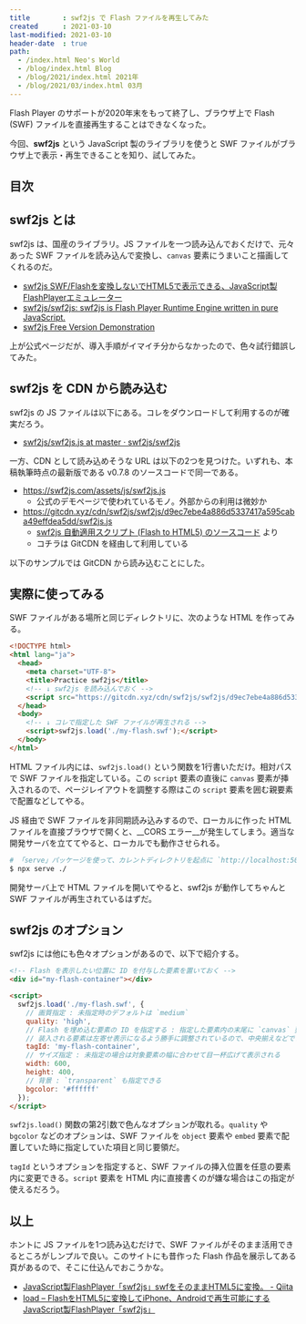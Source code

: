 ```yaml
---
title        : swf2js で Flash ファイルを再生してみた
created      : 2021-03-10
last-modified: 2021-03-10
header-date  : true
path:
  - /index.html Neo's World
  - /blog/index.html Blog
  - /blog/2021/index.html 2021年
  - /blog/2021/03/index.html 03月
---
```


Flash Player のサポートが2020年末をもって終了し、ブラウザ上で Flash (SWF) ファイルを直接再生することはできなくなった。

今回、__swf2js__ という JavaScript 製のライブラリを使うと SWF ファイルがブラウザ上で表示・再生できることを知り、試してみた。

## 目次

## swf2js とは

swf2js は、国産のライブラリ。JS ファイルを一つ読み込んでおくだけで、元々あった SWF ファイルを読み込んで変換し、`canvas` 要素にうまいこと描画してくれるのだ。

- [swf2js SWF/Flashを変換しないでHTML5で表示できる、JavaScript製FlashPlayerエミュレーター](https://swf2js.com/)
- [swf2js/swf2js: swf2js is Flash Player Runtime Engine written in pure JavaScript.](https://github.com/swf2js/swf2js)
- [swf2js Free Version Demonstration](https://swf2js.com/free/index.html)

上が公式ページだが、導入手順がイマイチ分からなかったので、色々試行錯誤してみた。

## swf2js を CDN から読み込む

swf2js の JS ファイルは以下にある。コレをダウンロードして利用するのが確実だろう。

- [swf2js/swf2js.js at master · swf2js/swf2js](https://github.com/swf2js/swf2js/blob/master/swf2js.js)

一方、CDN として読み込めそうな URL は以下の2つを見つけた。いずれも、本稿執筆時点の最新版である v0.7.8 のソースコードで同一である。

- <https://swf2js.com/assets/js/swf2js.js>
  - 公式のデモページで使われているモノ。外部からの利用は微妙か
- <https://gitcdn.xyz/cdn/swf2js/swf2js/d9ec7ebe4a886d5337417a595caba49effdea5dd/swf2js.js>
  - [swf2js 自動適用スクリプト (Flash to HTML5) のソースコード](https://greasyfork.org/ja/scripts/419842-swf2js-auto-apply-script-flash-to-html5/code) より
  - コチラは GitCDN を経由して利用している

以下のサンプルでは GitCDN から読み込むことにした。

## 実際に使ってみる

SWF ファイルがある場所と同じディレクトリに、次のような HTML を作ってみる。

```html
<!DOCTYPE html>
<html lang="ja">
  <head>
    <meta charset="UTF-8">
    <title>Practice swf2js</title>
    <!-- ↓ swf2js を読み込んでおく -->
    <script src="https://gitcdn.xyz/cdn/swf2js/swf2js/d9ec7ebe4a886d5337417a595caba49effdea5dd/swf2js.js"></script>
  </head>
  <body>
    <!-- ↓ コレで指定した SWF ファイルが再生される -->
    <script>swf2js.load('./my-flash.swf');</script>
  </body>
</html>
```

HTML ファイル内には、`swf2js.load()` という関数を1行書いただけ。相対パスで SWF ファイルを指定している。この `script` 要素の直後に `canvas` 要素が挿入されるので、ページレイアウトを調整する際はこの `script` 要素を囲む親要素で配置などしてやる。

JS 経由で SWF ファイルを非同期読み込みするので、ローカルに作った HTML ファイルを直接ブラウザで開くと、__CORS エラー__が発生してしまう。適当な開発サーバを立ててやると、ローカルでも動作させられる。

```bash
# 「serve」パッケージを使って、カレントディレクトリを起点に `http://localhost:5000/` で開発サーバを立てる
$ npx serve ./
```

開発サーバ上で HTML ファイルを開いてやると、swf2js が動作してちゃんと SWF ファイルが再生されているはずだ。

## swf2js のオプション

swf2js には他にも色々オプションがあるので、以下で紹介する。

```html
<!-- Flash を表示したい位置に ID を付与した要素を置いておく -->
<div id="my-flash-container"></div>

<script>
  swf2js.load('./my-flash.swf', {
    // 画質指定 : 未指定時のデフォルトは `medium`
    quality: 'high',
    // Flash を埋め込む要素の ID を指定する : 指定した要素内の末尾に `canvas` 要素が挿入される
    // 装入される要素は左寄せ表示になるよう勝手に調整されているので、中央揃えなどでレイアウトしたい場合は親要素で予め位置を揃えておく
    tagId: 'my-flash-container',
    // サイズ指定 : 未指定の場合は対象要素の幅に合わせて目一杯広げて表示される
    width: 600,
    height: 400,
    // 背景 : `transparent` も指定できる
    bgcolor: '#ffffff'
  });
</script>
```

`swf2js.load()` 関数の第2引数で色んなオプションが取れる。`quality` や `bgcolor` などのオプションは、SWF ファイルを `object` 要素や `embed` 要素で配置していた時に指定していた項目と同じ要領だ。

`tagId` というオプションを指定すると、SWF ファイルの挿入位置を任意の要素内に変更できる。`script` 要素を HTML 内に直接書くのが嫌な場合はこの指定が使えるだろう。

## 以上

ホントに JS ファイルを1つ読み込むだけで、SWF ファイルがそのまま活用できるところがしンプルで良い。このサイトにも昔作った Flash 作品を展示してある頁があるので、そこに仕込んでおこうかな。

- [JavaScript製FlashPlayer「swf2js」swfをそのままHTML5に変換。 - Qiita](https://qiita.com/ienaga/items/c9f04d6cd9874d4ec1a7)
- [load – FlashをHTML5に変換してiPhone、Androidで再生可能にするJavaScript製FlashPlayer「swf2js」](https://swf2js.wordpress.com/api/load/)
